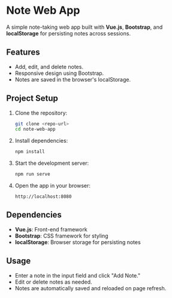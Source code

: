 # Note Web App

A simple note-taking web app built with **Vue.js**, **Bootstrap**, and **localStorage** for persisting notes across sessions.

## Features

- Add, edit, and delete notes.
- Responsive design using Bootstrap.
- Notes are saved in the browser's localStorage.

## Project Setup

1. Clone the repository:

   ```bash
   git clone <repo-url>
   cd note-web-app
   ```

2. Install dependencies:

   ```bash
   npm install
   ```

3. Start the development server:

   ```bash
   npm run serve
   ```

4. Open the app in your browser:

   ```
   http://localhost:8080
   ```

## Dependencies

- **Vue.js**: Front-end framework
- **Bootstrap**: CSS framework for styling
- **localStorage**: Browser storage for persisting notes

## Usage

- Enter a note in the input field and click "Add Note."
- Edit or delete notes as needed.
- Notes are automatically saved and reloaded on page refresh.
